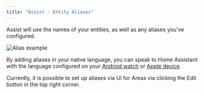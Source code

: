 ```yaml
---
title: "Assist - Entity Aliases"
---
```


Assist will use the names of your entities, as well as any aliases you've configured.

![Alias example](/images/blog/2023-01/aliases-cloud-multi-language.png)

By adding aliases in your native language, you can speak to Home Assistant with the language configured on your [Android watch](/docs/assist/android/) or [Apple device](/docs/assist/apple/).

Currently, it is possible to set up aliases via UI for Areas via clicking the Edit button in the top right corner.
